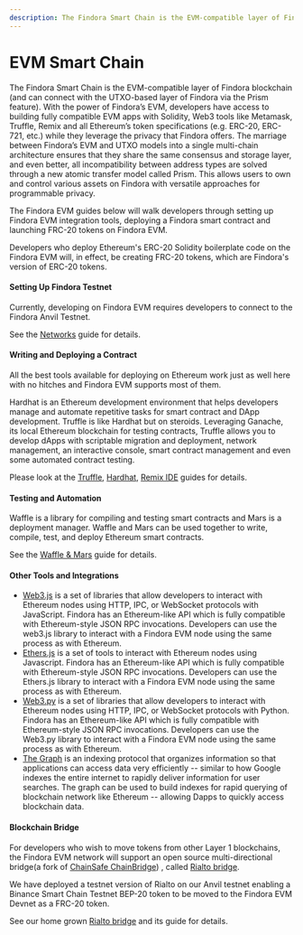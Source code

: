```yaml
---
description: The Findora Smart Chain is the EVM-compatible layer of Findora blockchain.
---
```


# EVM Smart Chain

The Findora Smart Chain is the EVM-compatible layer of Findora blockchain (and can connect with the UTXO-based layer of Findora via the Prism feature). With the power of Findora’s EVM, developers have access to building fully compatible EVM apps with Solidity, Web3 tools like Metamask, Truffle, Remix and all Ethereum’s token specifications (e.g. ERC-20, ERC-721, etc.) while they leverage the privacy that Findora offers. The marriage between Findora’s EVM and UTXO models into a single multi-chain architecture ensures that they share the same consensus and storage layer, and even better, all incompatibility between address types are solved through a new atomic transfer model called Prism. This allows users to own and control various assets on Findora with versatile approaches for programmable privacy.

The Findora EVM guides below will walk developers through setting up Findora EVM integration tools, deploying a Findora smart contract and launching FRC-20 tokens on Findora EVM.

Developers who deploy Ethereum's ERC-20 Solidity boilerplate code on the Findora EVM will, in effect, be creating FRC-20 tokens, which are Findora's version of ERC-20 tokens.

#### Setting Up Findora Testnet[​](https://wiki.findora.org/docs/modules/findora-evm/overview#setting-up-findora-testnet) <a href="#setting-up-findora-testnet" id="setting-up-findora-testnet"></a>

Currently, developing on Findora EVM requires developers to connect to the Findora Anvil Testnet.

See the [Networks](../network-settings/network-settings.md) guide for details.

#### Writing and Deploying a Contract[​](https://wiki.findora.org/docs/modules/findora-evm/overview#writing-and-deploying-a-contract) <a href="#writing-and-deploying-a-contract" id="writing-and-deploying-a-contract"></a>

All the best tools available for deploying on Ethereum work just as well here with no hitches and Findora EVM supports most of them.

Hardhat is an Ethereum development environment that helps developers manage and automate repetitive tasks for smart contract and DApp development. Truffle is like Hardhat but on steroids. Leveraging Ganache, its local Ethereum blockchain for testing contracts, Truffle allows you to develop dApps with scriptable migration and deployment, network management, an interactive console, smart contract management and even some automated contract testing.

Please look at the [Truffle](../developers/developer-sdks/evm-smart-chain-sdk/ethereum-developer-tools-and-wallets/configure-truffle.md), [Hardhat](../developers/developer-sdks/evm-smart-chain-sdk/ethereum-developer-tools-and-wallets/configure-hardhat.md), [Remix IDE](../developers/developer-sdks/evm-smart-chain-sdk/ethereum-developer-tools-and-wallets/configure-remix.md) guides for details.

#### Testing and Automation[​](https://wiki.findora.org/docs/modules/findora-evm/overview#testing-and-automation) <a href="#testing-and-automation" id="testing-and-automation"></a>

Waffle is a library for compiling and testing smart contracts and Mars is a deployment manager. Waffle and Mars can be used together to write, compile, test, and deploy Ethereum smart contracts.

See the [Waffle & Mars](../developers/developer-sdks/evm-smart-chain-sdk/ethereum-developer-tools-and-wallets/configure-waffle.md) guide for details.

#### Other Tools and Integrations[​](https://wiki.findora.org/docs/modules/findora-evm/overview#other-tools-and-integrations) <a href="#other-tools-and-integrations" id="other-tools-and-integrations"></a>

* [Web3.js](https://web3js.readthedocs.io/) is a set of libraries that allow developers to interact with Ethereum nodes using HTTP, IPC, or WebSocket protocols with JavaScript. Findora has an Ethereum-like API which is fully compatible with Ethereum-style JSON RPC invocations. Developers can use the web3.js library to interact with a Findora EVM node using the same process as with Ethereum.
* [Ethers.js](https://docs.ethers.io/v5/) is a set of tools to interact with Ethereum nodes using Javascript. Findora has an Ethereum-like API which is fully compatible with Ethereum-style JSON RPC invocations. Developers can use the Ethers.js library to interact with a Findora EVM node using the same process as with Ethereum.
* [Web3.py](https://web3py.readthedocs.io/) is a set of libraries that allow developers to interact with Ethereum nodes using HTTP, IPC, or WebSocket protocols with Python. Findora has an Ethereum-like API which is fully compatible with Ethereum-style JSON RPC invocations. Developers can use the Web3.py library to interact with a Findora EVM node using the same process as with Ethereum.
* [The Graph](https://thegraph.com/docs/about/introduction#what-the-graph-is) is an indexing protocol that organizes information so that applications can access data very efficiently -- similar to how Google indexes the entire internet to rapidly deliver information for user searches. The graph can be used to build indexes for rapid querying of blockchain network like Ethereum -- allowing Dapps to quickly access blockchain data.

#### Blockchain Bridge[​](https://wiki.findora.org/docs/modules/findora-evm/overview#blockchain-bridge) <a href="#blockchain-bridge" id="blockchain-bridge"></a>

For developers who wish to move tokens from other Layer 1 blockchains, the Findora EVM network will support an open source multi-directional bridge(a fork of [ChainSafe ChainBridge](https://github.com/ChainSafe/ChainBridge)) , called [Rialto bridge](broken-reference).

We have deployed a testnet version of Rialto on our Anvil testnet enabling a Binance Smart Chain Testnet BEP-20 token to be moved to the Findora EVM Devnet as a FRC-20 token.

See our home grown [Rialto bridge](broken-reference) and its guide for details.

